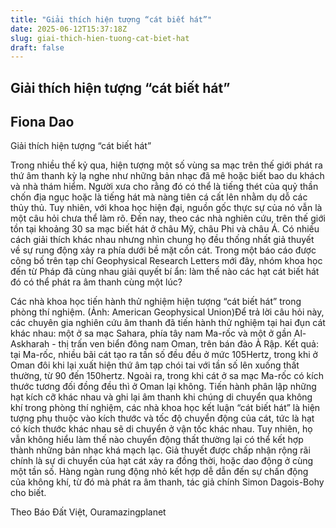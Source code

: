```yaml
---
title: "Giải thích hiện tượng “cát biết hát”"
date: 2025-06-12T15:37:18Z
slug: giai-thich-hien-tuong-cat-biet-hat
draft: false
---
```


## Giải thích hiện tượng “cát biết hát”

## Fiona Dao

Giải thích hiện tượng “cát biết hát”​

 ​Trong nhiều thế kỷ qua, hiện tượng một số vùng sa mạc trên thế giới phát ra thứ âm thanh kỳ lạ nghe như những bản nhạc đã mê hoặc biết bao du khách và nhà thám hiểm.
Người xưa cho rằng đó có thể là tiếng thét của quỷ thần chốn địa ngục hoặc là tiếng hát mà nàng tiên cá cất lên nhằm dụ dỗ các thủy thủ. Tuy nhiên, với khoa học hiện đại, nguồn gốc thực sự của nó vẫn là một câu hỏi chưa thể làm rõ.
Đến nay, theo các nhà nghiên cứu, trên thế giới tồn tại khoảng 30 sa mạc biết hát ở châu Mỹ, châu Phi và châu Á. Có nhiều cách giải thích khác nhau nhưng nhìn chung họ đều thống nhất giả thuyết về sự rung động xảy ra phía dưới bề mặt cồn cát.
Trong một báo cáo được công bố trên tạp chí Geophysical Research Letters mới đây, nhóm khoa học đến từ Pháp đã cùng nhau giải quyết bí ẩn: làm thế nào các hạt cát biết hát đó có thể phát ra âm thanh cùng một lúc?

Các nhà khoa học tiến hành thử nghiệm hiện tượng “cát biết hát” 
trong phòng thí nghiệm. (Ảnh: American Geophysical Union)​Để trả lời câu hỏi này, các chuyên gia nghiên cứu âm thanh đã tiến hành thử nghiệm tại hai đụn cát khác nhau: một ở sa mạc Sahara, phía tây nam Ma-rốc và một ở gần Al-Askharah - thị trấn ven biển đông nam Oman, trên bán đảo Ả Rập. Kết quả: tại Ma-rốc, nhiều bãi cát tạo ra tần số đều đều ở mức 105Hertz, trong khi ở Oman đôi khi lại xuất hiện thứ âm tạp chói tai với tần số lên xuống thất thường, từ 90 đến 150hertz. Ngoài ra, trong khi cát ở sa mạc Ma-rốc có kích thước tương đối đồng đều thì ở Oman lại không.
Tiến hành phân lập những hạt kích cỡ khác nhau và ghi lại âm thanh khi chúng di chuyển qua không khí trong phòng thí nghiệm, các nhà khoa học kết luận “cát biết hát” là hiện tượng phụ thuộc vào kích thước và tốc độ chuyển động của cát, tức là hạt có kích thước khác nhau sẽ di chuyển ở vận tốc khác nhau.
Tuy nhiên, họ vẫn không hiểu làm thế nào chuyển động thất thường lại có thể kết hợp thành những bản nhạc khá mạch lạc. Giả thuyết được chấp nhận rộng rãi chính là sự di chuyển của hạt cát xảy ra đồng thời, hoặc dao động ở cùng một tần số. Hàng ngàn rung động nhỏ kết hợp dễ dẫn đến sự chấn động của không khí, từ đó mà phát ra âm thanh, tác giả chính Simon Dagois-Bohy cho biết.
 
Theo Báo Đất Việt, Ouramazingplanet​​